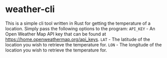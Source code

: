 # weather-cli

This is a simple cli tool written in Rust for getting the temperature of a location. Simply pass the following options to the program:
``API_KEY`` - An Open Weather Map API key that can be found at https://home.openweathermap.org/api_keys.
``LAT`` - The latitude of the location you wish to retrieve the temperature for.
``LON`` - The longitude of the location you wish to retrieve the temperature for.